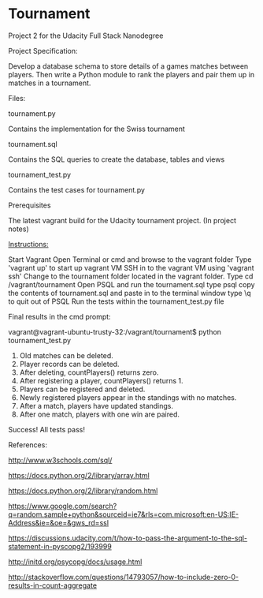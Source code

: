 # Tournament
Project 2 for the Udacity Full Stack Nanodegree

Project Specification:

Develop a database schema to store details of a games matches between players.
Then write a Python module to rank the players and pair them up in matches in a tournament.

Files:

tournament.py

Contains the implementation for the Swiss tournament

tournament.sql

Contains the SQL queries to create the database, tables and views

tournament_test.py

Contains the test cases for tournament.py

Prerequisites

The latest vagrant build for the Udacity tournament project. (In project notes)

<u>Instructions:</u>

Start Vagrant
Open Terminal or cmd and browse to the vagrant folder
Type 'vagrant up' to start up vagrant VM
SSH in to the vagrant VM using 'vagrant ssh'
Change to the tournament folder located in the vagrant folder.
Type cd /vagrant/tournament
Open PSQL and run the tournament.sql
type psql
copy the contents of tournament.sql and paste in to the terminal window
type \q to quit out of PSQL
Run the tests within the tournament_test.py file

Final results in the cmd prompt:

vagrant@vagrant-ubuntu-trusty-32:/vagrant/tournament$ python tournament_test.py

1. Old matches can be deleted.
2. Player records can be deleted.
3. After deleting, countPlayers() returns zero.
4. After registering a player, countPlayers() returns 1.
5. Players can be registered and deleted.
6. Newly registered players appear in the standings with no matches.
7. After a match, players have updated standings.
8. After one match, players with one win are paired.

Success! All tests pass!

References:

http://www.w3schools.com/sql/

https://docs.python.org/2/library/array.html

https://docs.python.org/2/library/random.html

https://www.google.com/search?q=random.sample+python&sourceid=ie7&rls=com.microsoft:en-US:IE-Address&ie=&oe=&gws_rd=ssl

https://discussions.udacity.com/t/how-to-pass-the-argument-to-the-sql-statement-in-pyscopg2/193999

http://initd.org/psycopg/docs/usage.html

http://stackoverflow.com/questions/14793057/how-to-include-zero-0-results-in-count-aggregate
